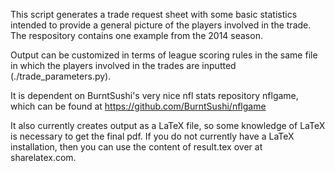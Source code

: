 This script generates a trade request sheet with some basic statistics intended to provide a general picture of the players involved in the trade. The respository contains one example from the 2014 season.

Output can be customized in terms of league scoring rules in the same file in which the players involved in the trades are inputted (./trade_parameters.py).

It is dependent on BurntSushi's very nice nfl stats repository nflgame, which can be found at https://github.com/BurntSushi/nflgame

It also currently creates output as a LaTeX file, so some knowledge of LaTeX is necessary to get the final pdf. If you do not currently have a LaTeX installation, then you can use the content of result.tex over at sharelatex.com.
